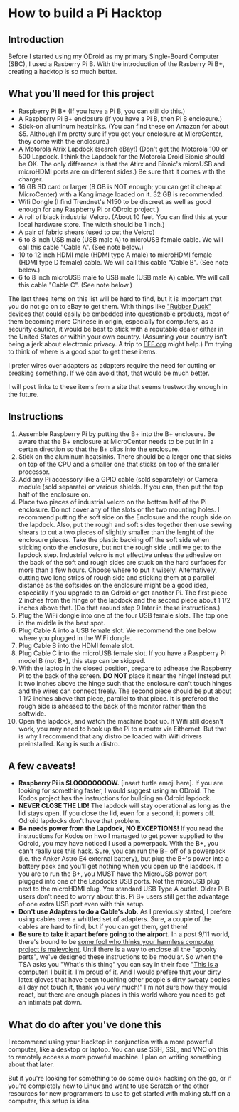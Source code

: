# How to build a Pi Hacktop
## Introduction
Before I started using my ODroid as my primary Single-Board Computer (SBC), I used a Rasberry Pi B.  With the introduction of the Rasberry Pi B+, creating a hacktop is so much better.

## What you'll need for this project

* Raspberry Pi B+ (If you have a Pi B, you can still do this.)
* A Raspberry Pi B+ enclosure (if you have a Pi B, then Pi B enclosure.)
* Stick-on alluminum heatsinks. (You can find these on Amazon for about $5. Although I'm pretty sure if you get your enclosure at MicroCenter, they come with the enclosure.)
* A Motorola Atrix Lapdock (search eBay!) (Don't get the Motorola 100 or 500 Lapdock.  I think the Lapdock for the Motorola Droid Bionic should be OK. The only difference is that the Atirx and Bionic's microUSB and microHDMI ports are on different sides.) Be sure that it comes with the charger.
* 16 GB SD card or larger (8 GB is NOT enough; you can get it cheap at MicroCenter) with a Kang image loaded on it. 32 GB is recommended.
* Wifi Dongle (I find Trendnet's N150 to be discreet as well as good enough for any Raspberry Pi or ODroid project.)
* A roll of black industrial Velcro. (About 10 feet. You can find this at your local hardware store. The width should be 1 inch.)
* A pair of fabric shears (used to cut the Velcro)
* 6 to 8 inch USB male (USB male A) to microUSB female cable. We will call this cable "Cable A". (See note below.)
* 10 to 12 inch HDMI male (HDMI type A male) to microHDMI female (HDMI type D female) cable. We will call this cable "Cable B". (See note below.)
* 6 to 8 inch microUSB male to USB male (USB male A) cable.  We will call this cable "Cable C". (See note below.)

The last three items on this list will be hard to find, but it is important that you do not go on to eBay to get them.  With things like ["Rubber Duck"](https://hakshop.myshopify.com/collections/usb-rubber-ducky/products/usb-rubber-ducky-deluxe) devices that could easily be embedded into questionable products, most of them becoming more Chinese in origin, especially for computers, as a security caution, it would be best to stick with a reputable dealer either in the United States or within your own country. (Assuming your country isn't being a jerk about electronic privacy.  A trip to [EFF.org](https://eff.org/) might help.)  I'm trying to think of where is a good spot to get these items.

I prefer wires over adapters as adapters require the need for cutting or breaking something.  If we can avoid that, that would be much better.

I will post links to these items from a site that seems trustworthy enough in the future.

## Instructions
1. Assemble Raspberry Pi by putting the B+ into the B+ enclosure.  Be aware that the B+ enclosure at MicroCenter needs to be put in in a certan direction so that the B+ clips into the enclosure.
2. Stick on the aluminum heatsinks.  There should be a larger one that sicks on top of the CPU and a smaller one that sticks on top of the smaller processor.  
3. Add any Pi accessory like a GPIO cable (sold separately) or Camera module (sold separate) or various shields. If you can, then put the top half of the enclosure on. 
4. Place two pieces of industrial velcro on the bottom half of the Pi enclosure.  Do not cover any of the slots or the two mounting holes.  I recommend putting the soft side on the Enclosure and the rough side on the lapdock.  Also, put the rough and soft sides together then use sewing shears to cut a two pieces of slightly smaller than the lenght of the enclosure pieces.  Take the plastic backing off the soft side when sticking onto the enclosure, but not the rough side until we get to the lapdock step.  Industrial velcro is not effective unless the adhesive on the back of the soft and rough sides are stuck on the hard surfaces for more than a few hours.  Choose where to put it wisely!  Alternatively, cutting two long strips of rough side and sticking them at a parallel distance as the softsides on the enclosure might be a good idea, especially if you upgrade to an Odroid or get another Pi. The first piece 2 inches from the hinge of the lapdock and the second piece about 1 1/2 inches above that. (Do that around step 9 later in these instructions.)
5. Plug the WiFi dongle into one of the four USB female slots. The top one in the middle is the best spot.
6. Plug Cable A into a USB female slot.  We recommend the one below where you plugged in the WiFi dongle.
7. Plug Cable B into the HDMI female slot.
8. Plug Cable C into the microUSB female slot.  If you have a Raspberry Pi model B (not B+), this step can be skipped.
9. With the laptop in the closed position, prepare to adhease the Raspberry Pi to the back of the screen.  **DO NOT** place it near the hinge!  Instead put it two inches above the hinge such that the enclosure can't touch hinges and the wires can connect freely.  The second piece should be put about 1 1/2 inches above that piece, parallel to that piece.  It is prefered the rough side is aheased to the back of the monitor rather than the softwide.
10. Open the lapdock, and watch the machine boot up.  If Wifi still doesn't work, you may need to hook up the Pi to a router via Eithernet.  But that is why I recommend that any distro be loaded with Wifi drivers preinstalled.  Kang is such a distro.

## A few caveats!
* **Raspberry Pi is SLOOOOOOOOW.** [insert turtle emoji here].  If you are looking for something faster, I would suggest using an ODroid.  The Kodos project has the instructions for building an Odroid lapdock.
* **NEVER CLOSE THE LID!**  The lapdock will stay operational as long as the lid stays open.  If you close the lid, even for a second, it powers off.  Odroid lapdocks don't have that problem.
* **B+ needs power from the Lapdock, NO EXCEPTIONS!**  If you read the instructions for Kodos on hwo I managed to get power supplied to the Odroid, you may have noticed I used a powerpack.  With the B+, you can't really use this hack.  Sure, you can run the B+ off of a powerpack (i.e. the Anker Astro E4 external battery), but plug the B+'s power into a battery pack and you'll get nothing when you open up the lapdock.  If you are to run the B+, you MUST have the MicroUSB power port plugged into one of the Lapdocks USB ports.  Not the microUSB plug next to the microHDMI plug.  You standard USB Type A outlet.  Older Pi B users don't need to worry about this.  Pi B+ users still get the advantage of one extra USB port even with this setup.
* **Don't use Adapters to do a Cable's Job.**  As I previously stated, I prefere using cables over a whittled set of adapters.  Sure, a couple of the cables are hard to find, but if you can get them, get them!
* **Be sure to take it apart before going to the airport.**  In a post 9/11 world, there's bound to be [some fool who thinks your harmless computer project is malevolent](https://www.youtube.com/watch?v=BfilaKrnAhQ).  Until there is a way to enclose all the "spooky parts", we've designed these instructions to be modular.  So when the TSA asks you "What's this thing" you can say in their face "[This is a computer!](https://www.youtube.com/watch?v=ZLaDvSRPkX8) I built it. I'm proud of it. And I would prefere that your dirty latex gloves that have been touching other people's dirty sweaty bodies all day not touch it, thank you very much!"  I'm not sure how they would react, but there are enough places in this world where you need to get an intimate pat down.

## What do do after you've done this
I recommend using your Hacktop in conjunction with a more powerful computer, like a desktop or laptop.  You can use SSH, SSL, and VNC on this to remotely access a more poweful machine.  I plan on writing something about that later.

But if you're looking for something to do some quick hacking on the go, or if you're completely new to Linux and want to use Scratch or the other resources for new programmers to use to get started with making stuff on a computer, this setup is idea.
